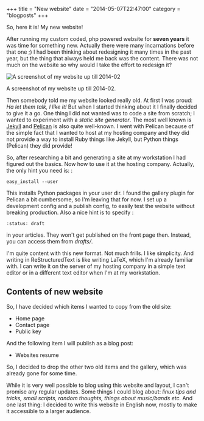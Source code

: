 +++
title = "New website"
date = "2014-05-07T22:47:00"
category = "blogposts"
+++

So, here it is! My new website!

After running my custom coded, php powered website for **seven years**
it was time for something new. Actually there were many incarnations
before that one ;) I had been thinking about redesigning it many times
in the past year, but the thing that always held me back was the
content. There was not much on the website so why would I take the
effort to redesign it?

![A screenshot of my website up till 2014-02](/content/post/02newsite/site.png)

A screenshot of my website up till 2014-02.

Then somebody told me my website looked really old. At first I was
proud: *Ha let them talk, I like it!* But when I started thinking about
it I finally decided to give it a go. One thing I did not wanted was to
code a site from scratch; I wanted to experiment with a *static site
generator*. The most well known is [Jekyll](http://jekyllrb.com/) and
[Pelican](http://getpelican.com/) is also quite well-known. I went with
Pelican because of the simple fact that I wanted to host at my hosting
company and they did not provide a way to install Ruby things like
Jekyll, but Python things (Pelican) they did provide!

So, after researching a bit and generating a site at my workstation I
had figured out the basics. Now how to use it at the hosting company.
Actually, the only hint you need is: :

    easy_install --user

This installs Python packages in your user dir. I found the gallery
plugin for Pelican a bit cumbersome, so I'm leaving that for now. I set
up a development config and a publish config, to easily test the website
without breaking production. Also a nice hint is to specify :

    :status: draft

in your articles. They won't get published on the front page then.
Instead, you can access them from *drafts/*.

I'm quite content with this new format. Not much frills. I like
simplicity. And writing in ReStructuredText is like writing LaTeX, which
I'm already familiar with. I can write it on the server of my hosting
company in a simple text editor or in a different text editor when I'm
at my workstation.

Contents of new website
-----------------------

So, I have decided which items I wanted to copy from the old site:

-   Home page
-   Contact page
-   Public key

And the following item I will publish as a blog post:

-   Websites resume

So, I decided to drop the other two old items and the gallery, which was
already gone for some time.

While it is very well possible to blog using this website and layout, I
can't promise any regular updates. Some things I could blog about:
*linux tips and tricks, small scripts, random thoughts, things about
music/bands etc.* And one last thing: I decided to write this website in
English now, mostly to make it accessible to a larger audience.
